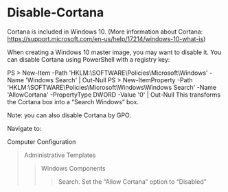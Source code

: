# Disable-Cortana

Cortana is included in Windows 10. (More information about Cortana: https://support.microsoft.com/en-us/help/17214/windows-10-what-is)

When creating a Windows 10 master image, you may want to disable it. You can disable Cortana using PowerShell with a registry key:

PS > New-Item -Path 'HKLM:\SOFTWARE\Policies\Microsoft\Windows\' -Name 'Windows Search' | Out-Null
PS > New-ItemProperty -Path 'HKLM:\SOFTWARE\Policies\Microsoft\Windows\Windows Search' -Name 'AllowCortana' -PropertyType DWORD -Value '0' | Out-Null
This transforms the Cortana box into a “Search Windows” box.

Note: you can also disable Cortana by GPO.

Navigate to:

Computer Configuration
> Administrative Templates
>> Windows Components
>>> Search.
Set the “Allow Cortana” option to “Disabled”
